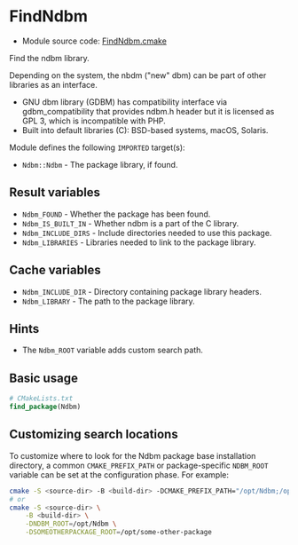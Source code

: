 <!-- This is auto-generated file. -->
# FindNdbm

* Module source code: [FindNdbm.cmake](https://github.com/petk/php-build-system/blob/master/cmake/cmake/modules/FindNdbm.cmake)

Find the ndbm library.

Depending on the system, the nbdm ("new" dbm) can be part of other libraries as
an interface.

* GNU dbm library (GDBM) has compatibility interface via gdbm_compatibility that
  provides ndbm.h header but it is licensed as GPL 3, which is incompatible with
  PHP.
* Built into default libraries (C): BSD-based systems, macOS, Solaris.

Module defines the following `IMPORTED` target(s):

* `Ndbm::Ndbm` - The package library, if found.

## Result variables

* `Ndbm_FOUND` - Whether the package has been found.
* `Ndbm_IS_BUILT_IN` - Whether ndbm is a part of the C library.
* `Ndbm_INCLUDE_DIRS` - Include directories needed to use this package.
* `Ndbm_LIBRARIES` - Libraries needed to link to the package library.

## Cache variables

* `Ndbm_INCLUDE_DIR` - Directory containing package library headers.
* `Ndbm_LIBRARY` - The path to the package library.

## Hints

* The `Ndbm_ROOT` variable adds custom search path.

## Basic usage

```cmake
# CMakeLists.txt
find_package(Ndbm)
```

## Customizing search locations

To customize where to look for the Ndbm package base
installation directory, a common `CMAKE_PREFIX_PATH` or
package-specific `NDBM_ROOT` variable can be set at
the configuration phase. For example:

```sh
cmake -S <source-dir> -B <build-dir> -DCMAKE_PREFIX_PATH="/opt/Ndbm;/opt/some-other-package"
# or
cmake -S <source-dir> \
    -B <build-dir> \
    -DNDBM_ROOT=/opt/Ndbm \
    -DSOMEOTHERPACKAGE_ROOT=/opt/some-other-package
```
